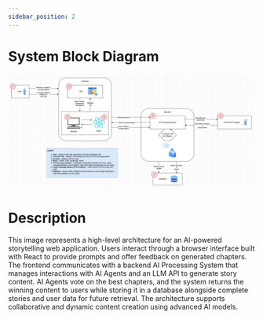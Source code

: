 ```yaml
---
sidebar_position: 2
---
```


# System Block Diagram
![System Block Diagram](../../../documentation/static/img/System_Block_Diagram.png)

# Description
This image represents a high-level architecture for an AI-powered storytelling web application. 
Users interact through a browser interface built with React to provide prompts and offer feedback on generated chapters. 
The frontend communicates with a backend AI Processing System that manages interactions with AI Agents and an LLM API to generate story content. 
AI Agents vote on the best chapters, and the system returns the winning content to users while storing it in a database alongside complete stories and user data for future retrieval. 
The architecture supports collaborative and dynamic content creation using advanced AI models.
